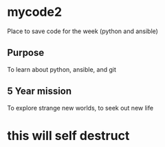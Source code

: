 # mycode2
Place to save code for the week (python and ansible)


## Purpose
To learn about python, ansible, and git


## 5 Year mission
To explore strange new worlds, to seek out new life

# this will self destruct
